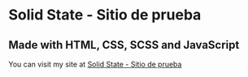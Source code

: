 # Solid State - Sitio de prueba
## Made with HTML, CSS, SCSS and JavaScript

You can visit my site at [Solid State - Sitio de prueba](https://jos0946.github.io/ghpages-1/)